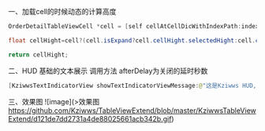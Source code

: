 一、加载cell的时候动态的计算高度

```Java
OrderDetailTableViewCell *cell = [self cellAtCellDicWithIndexPath:indexPath];

float cellHight=cell?(cell.isExpand?cell.cellHight.selectedHight:cell.cellHight.normalHight):cell.cellHight.normalHight;

return cellHight;
```

二、HUD 基础的文本展示
调用方法 afterDelay为关闭的延时秒数
```Java
[KziwwsTextIndicatorView showTextIndicatorViewMessage:@"这是Kziwws HUD,一个善良有梦想安静的程序员" afterDelay:0.5 isMaskGray:NO];
```

三、效果图
![image](>效果图 https://github.com/Kziwws/TableViewExtend/blob/master/KziwwsTableViewExtend/d121de7dd2731a4de88025661acb342b.gif)
